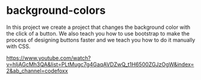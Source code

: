 # background-colors

In this project we create a project that changes the background color with the click of a button. We also teach you how to use bootstrap to make the process of designing buttons faster and we teach you how to do it manually with CSS.

https://www.youtube.com/watch?v=hIjAGcMh3QA&list=PLtMugc7g4GaqAVDZwQ_t1H6500ZGJzOgW&index=2&ab_channel=codefoxx
